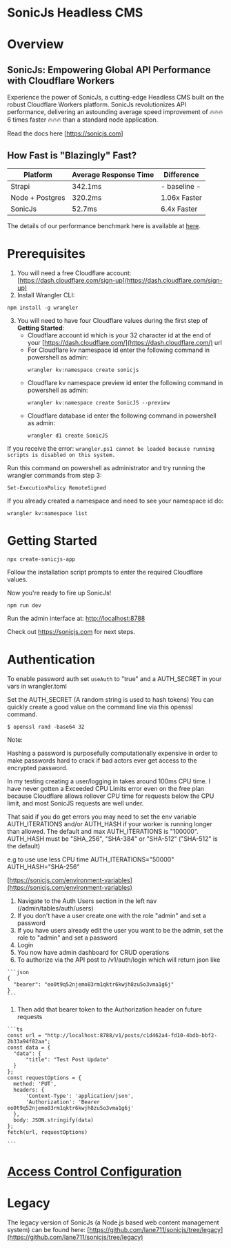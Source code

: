 # SonicJs Headless CMS

# Overview
## SonicJs: Empowering Global API Performance with Cloudflare Workers

Experience the power of SonicJs, a cutting-edge Headless CMS built on the robust Cloudflare Workers platform. SonicJs revolutionizes API performance, delivering an astounding average speed improvement of 🔥🔥🔥 6 times faster 🔥🔥🔥 than a standard node application.

Read the docs here [https://sonicjs.com]

## How Fast is "Blazingly" Fast?

| Platform      | Average Response Time | Difference |
| ----------- | ----------- | ----------- |
| Strapi      | 342.1ms       | - baseline - |
| Node + Postgres   | 320.2ms        | 1.06x Faster|
| SonicJs   | 52.7ms        | 6.4x Faster|

The details of our performance benchmark here is available at
[here](/performance-benchmarks). 

# Prerequisites
1. You will need a free Cloudflare account: [https://dash.cloudflare.com/sign-up](https://dash.cloudflare.com/sign-up)
1. Install Wrangler CLI:
```
npm install -g wrangler
```
3. You will need to have four Cloudflare values during the first step of **Getting Started**:
    * Cloudflare account id which is your 32 character id at the end of your [https://dash.cloudflare.com/](https://dash.cloudflare.com/) url
    * For Cloudflare kv namespace id enter the following command in powershell as admin: 
      ```
      wrangler kv:namespace create sonicjs
      ```
    * Cloudflare kv namespace preview id enter the following command in powershell as admin: 
      ```
      wrangler kv:namespace create SonicJS --preview
      ```
    * Cloudflare database id enter the following command in powershell as admin: 
      ```
      wrangler d1 create SonicJS
      ```
If you receive the error:
`wrangler.ps1 cannot be loaded because running scripts is disabled on this system.`

Run this command on powershell as administrator and try running the wrangler commands from step 3:
```
Set-ExecutionPolicy RemoteSigned
```
If you already created a namespace and need to see your namespace id do:
```
wrangler kv:namespace list 
```

# Getting Started
```
npx create-sonicjs-app
```

Follow the installation script prompts to enter the required Cloudflare values.

Now you're ready to fire up SonicJs!

```
npm run dev
```
Run the admin interface at:
[http://localhost:8788](http://localhost:8788)

Check out https://sonicjs.com for next steps.

# Authentication

To enable password auth set `useAuth` to "true" and a AUTH_SECRET in your vars in wrangler.toml

Set the AUTH_SECRET (A random string is used to hash tokens)
You can quickly create a good value on the command line via this openssl command.

```
$ openssl rand -base64 32
```
Note: 

Hashing a password is purposefully computationally expensive in order to make passwords hard to crack if bad actors ever get access to the encrypted password. 

In my testing creating a user/logging in takes around 100ms CPU time. I have never gotten a Exceeded CPU Limits error even on the free plan because Cloudflare allows rollover CPU time for requests below the CPU limit, and most SonicJS requests are well under.

That said if you do get errors you may need to set the env variable AUTH_ITERATIONS and/or AUTH_HASH if your worker is running longer than allowed. The default and max AUTH_ITERATIONS is "100000". AUTH_HASH must be "SHA_256", "SHA-384" or "SHA-512" ("SHA-512" is the default)

e.g to use use less CPU time
AUTH_ITERATIONS="50000"
AUTH_HASH="SHA-256"

 [https://sonicjs.com/environment-variables](https://sonicjs.com/environment-variables)

  1. Navigate to the Auth Users section in the left nav (/admin/tables/auth/users)
  1. If you don't have a user create one with the role "admin" and set a password
  1. If you have users already edit the user you want to be the admin, set the role to "admin" and set a password
  1. Login
  1. You now have admin dashboard for CRUD operations
  1. To authorize via the API post to /v1/auth/login which will return json like

    ```json
    {
      "bearer": "eo0t9q52njemo83rm1qktr6kwjh8zu5o3vma1g6j"
    }
    ```
  1. Then add that bearer token to the Authorization header on future requests


    ```ts
    const url = "http://localhost:8788/v1/posts/c1d462a4-fd10-4bdb-bbf2-2b33a94f82aa";
    const data = {
      "data": {
          "title": "Test Post Update"
      }
    };
    const requestOptions = {
      method: 'PUT',
      headers: { 
          'Content-Type': 'application/json',
          'Authorization': 'Bearer eo0t9q52njemo83rm1qktr6kwjh8zu5o3vma1g6j'
      },
      body: JSON.stringify(data)
    };
    fetch(url, requestOptions)
    
    ```

# [Access Control Configuration](ACCESS-CONTROL.md)

# Legacy
The legacy version of SonicJs (a Node.js based web content management system) can be found here:
[https://github.com/lane711/sonicjs/tree/legacy](https://github.com/lane711/sonicjs/tree/legacy)
